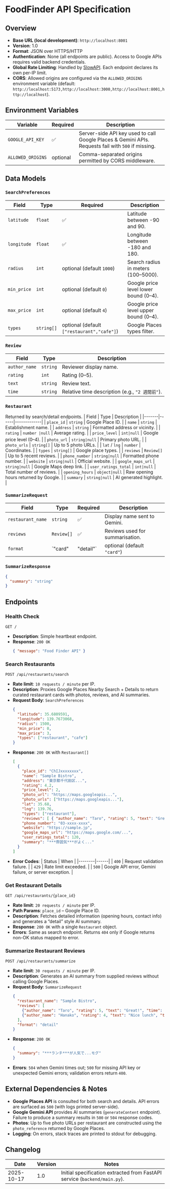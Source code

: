 # FoodFinder API Specification

## Overview
- **Base URL (local development)**: `http://localhost:8001`
- **Version**: 1.0
- **Format**: JSON over HTTPS/HTTP
- **Authentication**: None (all endpoints are public). Access to Google APIs requires valid backend credentials.
- **Global Rate Limiting**: Handled by [SlowAPI](https://github.com/laurentS/slowapi). Each endpoint declares its own per-IP limit.
- **CORS**: Allowed origins are configured via the `ALLOWED_ORIGINS` environment variable (default: `http://localhost:5173,http://localhost:3000,http://localhost:8001,http://localhost`).

## Environment Variables
| Variable | Required | Description |
|----------|----------|-------------|
| `GOOGLE_API_KEY` | ✅ | Server-side API key used to call Google Places & Gemini APIs. Requests fail with `500` if missing. |
| `ALLOWED_ORIGINS` | optional | Comma-separated origins permitted by CORS middleware. |

## Data Models

### `SearchPreferences`
| Field | Type | Required | Description |
|-------|------|----------|-------------|
| `latitude` | `float` | ✅ | Latitude between -90 and 90. |
| `longitude` | `float` | ✅ | Longitude between -180 and 180. |
| `radius` | `int` | optional (default `1000`) | Search radius in meters (100–5000). |
| `min_price` | `int` | optional (default `0`) | Google price level lower bound (0–4). |
| `max_price` | `int` | optional (default `4`) | Google price level upper bound (0–4). |
| `types` | `string[]` | optional (default `["restaurant","cafe"]`) | Google Places types filter. |

### `Review`
| Field | Type | Description |
|-------|------|-------------|
| `author_name` | `string` | Reviewer display name. |
| `rating` | `int` | Rating (0–5). |
| `text` | `string` | Review text. |
| `time` | `string` | Relative time description (e.g., `"2 週間前"`). |

### `Restaurant`
Returned by search/detail endpoints.
| Field | Type | Description |
|-------|------|-------------|
| `place_id` | `string` | Google Place ID. |
| `name` | `string` | Establishment name. |
| `address` | `string` | Formatted address or vicinity. |
| `rating` | `number |null` | Average rating. |
| `price_level` | `int|null` | Google price level (0–4). |
| `photo_url` | `string|null` | Primary photo URL. |
| `photo_urls` | `string[]` | Up to 5 photo URLs. |
| `lat` / `lng` | `number` | Coordinates. |
| `types` | `string[]` | Google place types. |
| `reviews` | `Review[]` | Up to 5 recent reviews. |
| `phone_number` | `string|null` | Formatted phone number. |
| `website` | `string|null` | Official website. |
| `google_maps_url` | `string|null` | Google Maps deep link. |
| `user_ratings_total` | `int|null` | Total number of reviews. |
| `opening_hours` | `object|null` | Raw opening hours returned by Google. |
| `summary` | `string|null` | AI generated highlight. |

### `SummarizeRequest`
| Field | Type | Required | Description |
|-------|------|----------|-------------|
| `restaurant_name` | `string` | ✅ | Display name sent to Gemini. |
| `reviews` | `Review[]` | ✅ | Reviews used for summarisation. |
| `format` | `"card" | "detail"` | optional (default `"card"`) | Output style. |

### `SummarizeResponse`
```json
{
  "summary": "string"
}
```

## Endpoints

### Health Check
```
GET /
```
- **Description**: Simple heartbeat endpoint.
- **Response**: `200 OK`
  ```json
  { "message": "Food Finder API" }
  ```

### Search Restaurants
```
POST /api/restaurants/search
```
- **Rate limit**: `10 requests / minute` per IP.
- **Description**: Proxies Google Places Nearby Search + Details to return curated restaurant cards with photos, reviews, and AI summaries.
- **Request Body**: `SearchPreferences`
  ```json
  {
    "latitude": 35.6809591,
    "longitude": 139.7673068,
    "radius": 1500,
    "min_price": 0,
    "max_price": 3,
    "types": ["restaurant", "cafe"]
  }
  ```
- **Response**: `200 OK` with `Restaurant[]`
  ```json
  [
    {
      "place_id": "ChIJxxxxxxxx",
      "name": "Sample Bistro",
      "address": "東京都千代田区...",
      "rating": 4.2,
      "price_level": 2,
      "photo_url": "https://maps.googleapis...",
      "photo_urls": ["https://maps.googleapis..."],
      "lat": 35.68,
      "lng": 139.76,
      "types": ["restaurant"],
      "reviews": [ { "author_name": "Taro", "rating": 5, "text": "Great!", "time": "2 週間前" } ],
      "phone_number": "03-xxxx-xxxx",
      "website": "https://sample.jp",
      "google_maps_url": "https://maps.google.com/...",
      "user_ratings_total": 120,
      "summary": "***雰囲気***がよく..."
    }
  ]
  ```
- **Error Codes**:
  | Status | When |
  |--------|------|
  | `400` | Request validation failure. |
  | `429` | Rate limit exceeded. |
  | `500` | Google API error, Gemini failure, or server exception. |

### Get Restaurant Details
```
GET /api/restaurants/{place_id}
```
- **Rate limit**: `20 requests / minute` per IP.
- **Path Params**: `place_id` – Google Place ID.
- **Description**: Fetches detailed information (opening hours, contact info) and generates a “detail” style AI summary.
- **Response**: `200 OK` with a single `Restaurant` object.
- **Errors**: Same as search endpoint. Returns `404` only if Google returns non-OK status mapped to error.

### Summarize Restaurant Reviews
```
POST /api/restaurants/summarize
```
- **Rate limit**: `30 requests / minute` per IP.
- **Description**: Generates an AI summary from supplied reviews without calling Google Places.
- **Request Body**: `SummarizeRequest`
  ```json
  {
    "restaurant_name": "Sample Bistro",
    "reviews": [
      {"author_name": "Taro", "rating": 5, "text": "Great!", "time": "1 week ago"},
      {"author_name": "Hanako", "rating": 4, "text": "Nice lunch", "time": "2 weeks ago"}
    ],
    "format": "detail"
  }
  ```
- **Response**: `200 OK`
  ```json
  {
    "summary": "***ランチ***が人気で...モグ"
  }
  ```
- **Errors**: `504` when Gemini times out; `500` for missing API key or unexpected Gemini errors; validation errors return `400`.

## External Dependencies & Notes
- **Google Places API** is consulted for both search and details. API errors are surfaced as `500` (with logs printed server-side).
- **Google Gemini API** provides AI summaries (`generateContent` endpoint). Failure to produce a summary results in `500` or `504` response codes.
- **Photos**: Up to five photo URLs per restaurant are constructed using the `photo_reference` returned by Google Places.
- **Logging**: On errors, stack traces are printed to stdout for debugging.

## Changelog
| Date | Version | Notes |
|------|---------|-------|
| 2025-10-17 | 1.0 | Initial specification extracted from FastAPI service (`backend/main.py`). |
